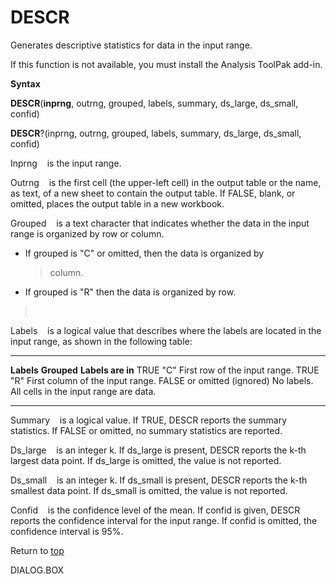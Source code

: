 DESCR
=====

Generates descriptive statistics for data in the input range.

If this function is not available, you must install the Analysis ToolPak
add-in.

**Syntax**

**DESCR**(**inprng**, outrng, grouped, labels, summary, ds\_large,
ds\_small, confid)

**DESCR**?(inprng, outrng, grouped, labels, summary, ds\_large,
ds\_small, confid)

Inprng    is the input range.

Outrng    is the first cell (the upper-left cell) in the output table or
the name, as text, of a new sheet to contain the output table. If FALSE,
blank, or omitted, places the output table in a new workbook.

Grouped    is a text character that indicates whether the data in the
input range is organized by row or column.

-   If grouped is \"C\" or omitted, then the data is organized by
    > column.

-   If grouped is \"R\" then the data is organized by row.

>  

Labels    is a logical value that describes where the labels are located
in the input range, as shown in the following table:

  ------------------ ------------- ---------------------------------------------------
  **Labels**         **Grouped**   **Labels are in**
  TRUE               \"C\"         First row of the input range.
  TRUE               \"R\"         First column of the input range.
  FALSE or omitted   (ignored)     No labels. All cells in the input range are data.
  ------------------ ------------- ---------------------------------------------------

Summary    is a logical value. If TRUE, DESCR reports the summary
statistics. If FALSE or omitted, no summary statistics are reported.

Ds\_large    is an integer k. If ds\_large is present, DESCR reports the
k-th largest data point. If ds\_large is omitted, the value is not
reported.

Ds\_small    is an integer k. If ds\_small is present, DESCR reports the
k-th smallest data point. If ds\_small is omitted, the value is not
reported.

Confid    is the confidence level of the mean. If confid is given, DESCR
reports the confidence interval for the input range. If confid is
omitted, the confidence interval is 95%.

Return to [top](#A)

DIALOG.BOX
